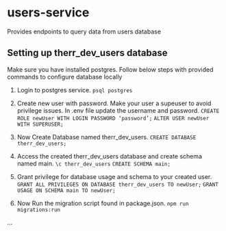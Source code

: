 # users-service
Provides endpoints to query data from users database

## Setting up therr_dev_users database
Make sure you have installed postgres.
Follow below steps with provided commands to configure database locally

1. Login to postgres service.
`psql postgres`

2. Create new user with password. Make your user a supeuser to avoid privilege issues. In .env file update the username and password.
`CREATE ROLE newUser WITH LOGIN PASSWORD ‘password’;`
`ALTER USER newUser WITH SUPERUSER;`

3. Now Create Database named therr_dev_users.
`CREATE DATABASE therr_dev_users;`

4. Access the created therr_dev_users database and create schema named main.
`\c therr_dev_users`
`CREATE SCHEMA main;`

5. Grant privilege for database usage and schema to your created user.
`GRANT ALL PRIVILEGES ON DATABASE therr_dev_users TO newUser;`
`GRANT USAGE ON SCHEMA main TO newUser;`

6. Now Run the migration script found in package.json.
`npm run migrations:run`

...
